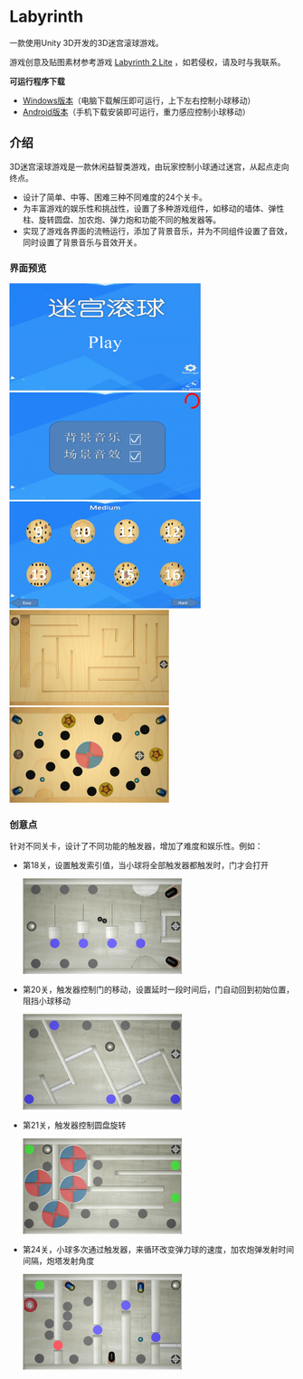# Labyrinth

一款使用Unity 3D开发的3D迷宫滚球游戏。

游戏创意及贴图素材参考游戏 [Labyrinth 2 Lite](http://www.appchina.com/app/se.illusionlabs.labyrinth2.lite/) ，如若侵权，请及时与我联系。

**可运行程序下载**

- [Windows版本](https://github.com/sywei11/Labyrinth/releases/download/1.0/Labyrinth.zip)（电脑下载解压即可运行，上下左右控制小球移动）
- [Android版本](https://github.com/sywei11/Labyrinth/releases/download/1.0/Labyrinth2.5.apk)（手机下载安装即可运行，重力感应控制小球移动）

## 介绍

3D迷宫滚球游戏是一款休闲益智类游戏，由玩家控制小球通过迷宫，从起点走向终点。

- 设计了简单、中等、困难三种不同难度的24个关卡。
- 为丰富游戏的娱乐性和挑战性，设置了多种游戏组件，如移动的墙体、弹性柱、旋转圆盘、加农炮、弹力炮和功能不同的触发器等。
- 实现了游戏各界面的流畅运行，添加了背景音乐，并为不同组件设置了音效，同时设置了背景音乐与音效开关。

### 界面预览

<img src="README.assets/开始界面.png" alt="开始界面" style="zoom: 33%;" /> 

<img src="README.assets/设置界面.png" alt="设置界面" style="zoom:33%;" /> 

<img src="README.assets/中等难度关卡.png" alt="中等难度关卡" style="zoom:33%;" /> 

<img src="README.assets/2.jpg" alt="2" style="zoom:27.5%;" /> 

<img src="README.assets/15.jpg" alt="15" style="zoom:27.5%;" /> 

### 创意点

针对不同关卡，设计了不同功能的触发器，增加了难度和娱乐性。例如：

- 第18关，设置触发索引值，当小球将全部触发器都触发时，门才会打开

  <img src="README.assets/18.jpg" alt="18" style="zoom:27.5%;" /> 

- 第20关，触发器控制门的移动，设置延时一段时间后，门自动回到初始位置，阻挡小球移动

  <img src="README.assets/20.jpg" alt="18" style="zoom:27.5%;" /> 

- 第21关，触发器控制圆盘旋转

  <img src="README.assets/21.jpg" alt="18" style="zoom:27.5%;" /> 

- 第24关，小球多次通过触发器，来循环改变弹力球的速度，加农炮弹发射时间间隔，炮塔发射角度

  <img src="README.assets/24.jpg" alt="18" style="zoom:27.5%;" /> 